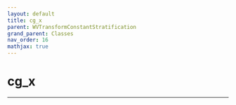 ```yaml
---
layout: default
title: cg_x
parent: WVTransformConstantStratification
grand_parent: Classes
nav_order: 16
mathjax: true
---
```


#  cg_x




---

